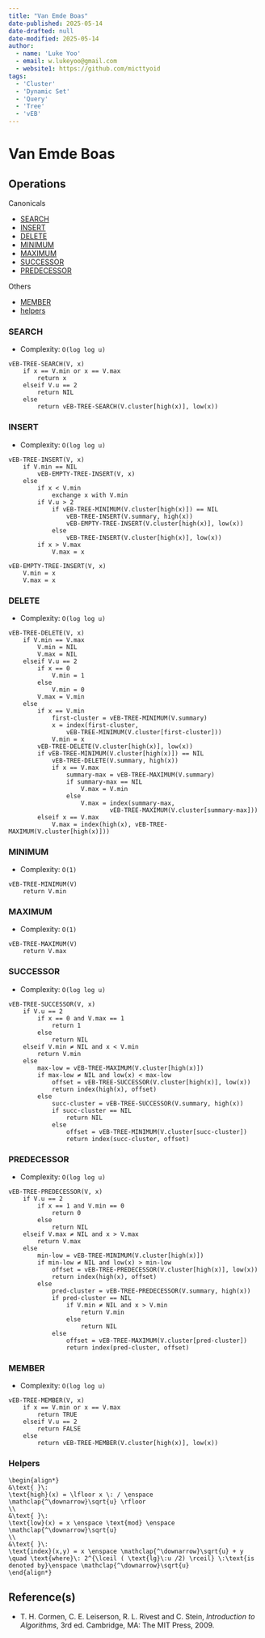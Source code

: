 ```yaml
---
title: "Van Emde Boas"
date-published: 2025-05-14
date-drafted: null
date-modified: 2025-05-14
author:
  - name: 'Luke Yoo'
  - email: w.lukeyoo@gmail.com
  - website1: https://github.com/micttyoid
tags:
  - 'Cluster'
  - 'Dynamic Set'
  - 'Query'
  - 'Tree'
  - 'vEB'
---
```


# Van Emde Boas

## Operations

Canonicals
- [SEARCH](#search)
- [INSERT](#insert)
- [DELETE](#delete)
- [MINIMUM](#minimum)
- [MAXIMUM](#maximum)
- [SUCCESSOR](#successor)
- [PREDECESSOR](#predecessor)

Others
- [MEMBER](#member)
- [helpers](#helpers)

### SEARCH

- Complexity: `O(log log u)`

```pseudo
vEB-TREE-SEARCH(V, x)
    if x == V.min or x == V.max
        return x
    elseif V.u == 2
        return NIL
    else
        return vEB-TREE-SEARCH(V.cluster[high(x)], low(x))
```

### INSERT

- Complexity: `O(log log u)`

```pseudo
vEB-TREE-INSERT(V, x)
    if V.min == NIL
        vEB-EMPTY-TREE-INSERT(V, x)
    else
        if x < V.min
            exchange x with V.min
        if V.u > 2
            if vEB-TREE-MINIMUM(V.cluster[high(x)]) == NIL
                vEB-TREE-INSERT(V.summary, high(x))
                vEB-EMPTY-TREE-INSERT(V.cluster[high(x)], low(x))
            else
                vEB-TREE-INSERT(V.cluster[high(x)], low(x))
        if x > V.max
            V.max = x

vEB-EMPTY-TREE-INSERT(V, x)
    V.min = x
    V.max = x
```

### DELETE

- Complexity: `O(log log u)`

```pseudo
vEB-TREE-DELETE(V, x)
    if V.min == V.max
        V.min = NIL
        V.max = NIL
    elseif V.u == 2
        if x == 0
            V.min = 1
        else
            V.min = 0
        V.max = V.min
    else
        if x == V.min
            first-cluster = vEB-TREE-MINIMUM(V.summary)
            x = index(first-cluster,
                vEB-TREE-MINIMUM(V.cluster[first-cluster]))
            V.min = x
        vEB-TREE-DELETE(V.cluster[high(x)], low(x))
        if vEB-TREE-MINIMUM(V.cluster[high(x)]) == NIL
            vEB-TREE-DELETE(V.summary, high(x))
            if x == V.max
                summary-max = vEB-TREE-MAXIMUM(V.summary)
                if summary-max == NIL
                    V.max = V.min
                else
                    V.max = index(summary-max,
                            vEB-TREE-MAXIMUM(V.cluster[summary-max]))
        elseif x == V.max
            V.max = index(high(x), vEB-TREE-MAXIMUM(V.cluster[high(x)]))
```

### MINIMUM

- Complexity: `O(1)`

```pseudo
vEB-TREE-MINIMUM(V)
    return V.min
```

### MAXIMUM

- Complexity: `O(1)`

```pseudo
vEB-TREE-MAXIMUM(V)
    return V.max
```

### SUCCESSOR

- Complexity: `O(log log u)`

```pseudo
vEB-TREE-SUCCESSOR(V, x)
    if V.u == 2
        if x == 0 and V.max == 1
            return 1
        else
            return NIL
    elseif V.min ≠ NIL and x < V.min
        return V.min
    else
        max-low = vEB-TREE-MAXIMUM(V.cluster[high(x)])
        if max-low ≠ NIL and low(x) < max-low
            offset = vEB-TREE-SUCCESSOR(V.cluster[high(x)], low(x))
            return index(high(x), offset)
        else
            succ-cluster = vEB-TREE-SUCCESSOR(V.summary, high(x))
            if succ-cluster == NIL
                return NIL
            else
                offset = vEB-TREE-MINIMUM(V.cluster[succ-cluster])
                return index(succ-cluster, offset)
```

### PREDECESSOR

- Complexity: `O(log log u)`

```pseudo
vEB-TREE-PREDECESSOR(V, x)
    if V.u == 2
        if x == 1 and V.min == 0
            return 0
        else
            return NIL
    elseif V.max ≠ NIL and x > V.max
        return V.max
    else
        min-low = vEB-TREE-MINIMUM(V.cluster[high(x)])
        if min-low ≠ NIL and low(x) > min-low
            offset = vEB-TREE-PREDECESSOR(V.cluster[high(x)], low(x))
            return index(high(x), offset)
        else
            pred-cluster = vEB-TREE-PREDECESSOR(V.summary, high(x))
            if pred-cluster == NIL
                if V.min ≠ NIL and x > V.min
                    return V.min
                else
                    return NIL
            else
                offset = vEB-TREE-MAXIMUM(V.cluster[pred-cluster])
                return index(pred-cluster, offset)
```

### MEMBER

- Complexity: `O(log log u)`

```pseudo
vEB-TREE-MEMBER(V, x)
    if x == V.min or x == V.max
        return TRUE
    elseif V.u == 2
        return FALSE
    else
        return vEB-TREE-MEMBER(V.cluster[high(x)], low(x))
```

### Helpers

```[latex]
\begin{align*}
&\text{ }\: 
\text{high}(x) = \lfloor x \: / \enspace \mathclap{^\downarrow}\sqrt{u} \rfloor
\\
&\text{ }\: 
\text{low}(x) = x \enspace \text{mod} \enspace \mathclap{^\downarrow}\sqrt{u}
\\
&\text{ }\: 
\text{index}(x,y) = x \enspace \mathclap{^\downarrow}\sqrt{u} + y
\quad \text{where}\: 2^{\lceil ( \text{lg}\:u /2) \rceil} \:\text{is denoted by}\enspace \mathclap{^\downarrow}\sqrt{u}
\end{align*}
```

## Reference(s)

- T. H. Cormen, C. E. Leiserson, R. L. Rivest and C. Stein, _Introduction to Algorithms_, 3rd ed. Cambridge, MA: The MIT Press, 2009.